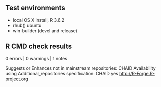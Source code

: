 ## Test environments
* local OS X install, R 3.6.2
* rhub() ubuntu
* win-builder (devel and release)

## R CMD check results

0 errors | 0 warnings | 1 notes

  Suggests or Enhances not in mainstream repositories:
    CHAID
  Availability using Additional_repositories specification:
    CHAID   yes   http://R-Forge.R-project.org